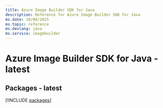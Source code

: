 ```yaml
---
title: Azure Image Builder SDK for Java
description: Reference for Azure Image Builder SDK for Java
ms.date: 10/08/2025
ms.topic: reference
ms.devlang: java
ms.service: imagebuilder
---
```

# Azure Image Builder SDK for Java - latest
## Packages - latest
[!INCLUDE [packages](image-builder-index.md)]